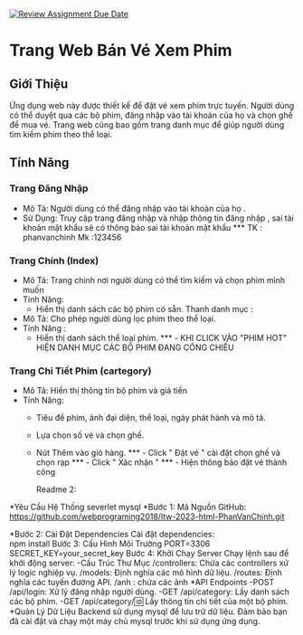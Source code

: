 [![Review Assignment Due Date](https://classroom.github.com/assets/deadline-readme-button-24ddc0f5d75046c5622901739e7c5dd533143b0c8e959d652212380cedb1ea36.svg)](https://classroom.github.com/a/z2gRsEfr)
# Trang Web Bán Vé Xem Phim

## Giới Thiệu

Ứng dụng web này được thiết kế để đặt vé xem phim trực tuyến. Người dùng có thể duyệt qua các bộ phim, đăng nhập vào tài khoản của họ và chọn ghế để mua vé. Trang web cũng bao gồm trang danh mục để giúp người dùng tìm kiếm phim theo thể loại.

## Tính Năng

### Trang Đăng Nhập

- Mô Tả: Người dùng có thể đăng nhập vào tài khoản của họ .
- Sử Dụng: Truy cập trang đăng nhập và nhập thông tin đăng nhập , sai tài khoản mật khẩu sẽ có thông báo sai tài khoản mật khẩu 
***   TK : phanvanchinh
      Mk :123456

### Trang Chính (Index)

- Mô Tả: Trang chính nơi người dùng có thể tìm kiếm và chọn phim mình muốn
- Tính Năng:
  - Hiển thị danh sách các bộ phim có sẵn.
         Thanh danh mục : 
- Mô Tả: Cho phép người dùng lọc phim theo thể loại.
- Tính Năng :
  - Hiển thị danh sách thể loại phim.
*** - KHI CLICK VÀO "PHIM HOT" HIỆN DANH MỤC CÁC BỘ PHIM ĐANG CÔNG CHIẾU

### Trang Chi Tiết Phim (cartegory)

- Mô Tả: Hiển thị thông tin bộ phim và giá tiền
- Tính Năng:
  - Tiêu đề phim, ảnh đại diện, thể loại, ngày phát hành và mô tả.
  - Lựa chọn số vé và chọn ghế.
  - Nút Thêm vào giỏ hàng.
 *** - Click " Đặt vé " cài đặt chọn ghế và chọn rạp 
 *** - Click " Xác nhận "
 *** - Hiện thông báo đặt vé thành công






    Readme 2:

*Yêu Cầu Hệ Thống
severlet
mysql
*Bước 1: Mã Nguồn
GitHub: https://github.com/webprograming2018/ltw-2023-html-PhanVanChinh.git

*Bước 2: Cài Đặt Dependencies
    Cài đặt dependencies:  
    npm install
Bước 3: Cấu Hình Môi Trường 
 PORT=3306
 SECRET_KEY=your_secret_key
Bước 4: Khởi Chạy Server
 Chạy lệnh sau để khởi động server:
-Cấu Trúc Thư Mục
 /controllers: Chứa các controllers xử lý logic nghiệp vụ.
 /models: Định nghĩa các mô hình dữ liệu.
 /routes: Định nghĩa các tuyến đường API.
 /anh : chứa các ảnh
*API Endpoints
-POST /api/login: Xử lý đăng nhập người dùng.
-GET /api/category: Lấy danh sách các bộ phim.
-GET /api/category/:id: Lấy thông tin chi tiết của một bộ phim.
*Quản Lý Dữ Liệu
Backend sử dụng mysql để lưu trữ dữ liệu. Đảm bảo bạn đã cài đặt và chạy một máy chủ mysql trước khi sử dụng ứng dụng.

